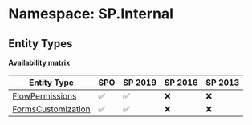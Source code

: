 # Namespace: SP.Internal

## Entity Types

**Availability matrix**

Entity Type | SPO | SP 2019 | SP 2016 | SP 2013
----------|-----|---------|---------|--------
[FlowPermissions](./EntityTypes/FlowPermissions.md) | ✅ | ✅ | ❌ | ❌
[FormsCustomization](./EntityTypes/FormsCustomization.md) | ✅ | ✅ | ❌ | ❌
